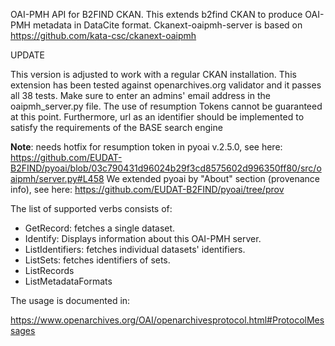 OAI-PMH API for B2FIND CKAN. 
This extends b2find CKAN to produce OAI-PMH metadata in DataCite format. Ckanext-oaipmh-server is based on https://github.com/kata-csc/ckanext-oaipmh

UPDATE

This version is adjusted to work with a regular CKAN installation. This extension has been tested against openarchives.org validator and it passes all 38 tests. Make sure to enter an admins' email address in the oaipmh_server.py file. The use of resumption Tokens cannot be guaranteed at this point. Furthermore, url as an identifier should be implemented to satisfy the requirements of the BASE search engine

**Note**: needs hotfix for resumption token in pyoai v.2.5.0, see here: https://github.com/EUDAT-B2FIND/pyoai/blob/03c790431d96024b29f3cd8575602d996350ff80/src/oaipmh/server.py#L458
We extended pyoai by "About" section (provenance info), see here: https://github.com/EUDAT-B2FIND/pyoai/tree/prov 

The list of supported verbs consists of:

* GetRecord: fetches a single dataset.
* Identify: Displays information about this OAI-PMH server.
* ListIdentifiers: fetches individual datasets' identifiers.
* ListSets: fetches identifiers of sets.
* ListRecords
* ListMetadataFormats

The usage is documented in: 

https://www.openarchives.org/OAI/openarchivesprotocol.html#ProtocolMessages
